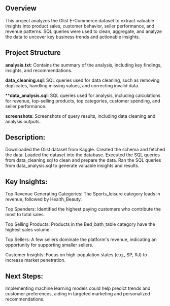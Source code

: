 ## Overview
This project analyzes the Olist E-Commerce dataset to extract valuable insights into product sales, customer behavior, seller performance, and revenue patterns. SQL queries were used to clean, aggregate, and analyze the data to uncover key business trends and actionable insights.

## Project Structure
**analysis.txt**: Contains the summary of the analysis, including key findings, insights, and recommendations.

**data_cleaning.sql**: SQL queries used for data cleaning, such as removing duplicates, handling missing values, and correcting invalid data.

****data_analysis.sql**: SQL queries used for analysis, including calculations for revenue, top-selling products, top categories, customer spending, and seller performance.

**screenshots**: Screenshots of query results, including data cleaning and analysis outputs.

## Description:
Downloaded the Olist dataset from Kaggle.
Created the schema and fetched the data.
Loaded the dataset into the database.
Executed the SQL queries from data_cleaning.sql to clean and prepare the data.
Ran the SQL queries from data_analysis.sql to generate valuable insights and results.

## Key Insights:
Top Revenue Generating Categories: The Sports_leisure category leads in revenue, followed by Health_Beauty.

Top Spenders: Identified the highest paying customers who contribute the most to total sales.

Top Selling Products: Products in the Bed_bath_table category have the highest sales volume.

Top Sellers: A few sellers dominate the platform's revenue, indicating an opportunity for supporting smaller sellers.

Customer Insights: Focus on high-population states (e.g., SP, RJ) to increase market penetration.

## Next Steps:
Implementing machine learning models could help predict trends and customer preferences, aiding in targeted marketing and personalized recommendations.


